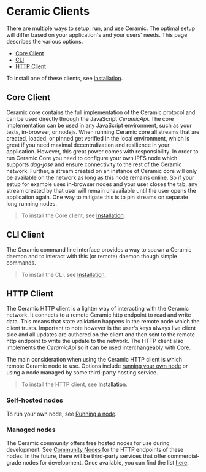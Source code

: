 # Ceramic Clients
There are multiple ways to setup, run, and use Ceramic. The optimal setup will differ based on your application's and your users' needs. This page describes the various options.

- [Core Client](#core)
- [CLI](#cli)
- [HTTP Client](#http-client)

To install one of these clients, see [Installation](../build/installation.md).


## **Core Client**
Ceramic core contains the full implementation of the Ceramic protocol and can be used directly through the JavaScript *CeramicApi*. The core implementation can be used in any JavaScript environment, such as your tests, in-browser, or nodejs. When running Ceramic core all streams that are created, loaded, or pinned get verified in the local environment, which is great if you need maximal decentralization and resilience in your application. However, this great power comes with responsibility. In order to run Ceramic Core you need to configure your own IPFS node which supports *dag-jose* and ensure connectivity to the rest of the Ceramic network. Further, a stream created on an instance of Ceramic core will only be available on the network as long as this node remains online. So if your setup for example uses in-browser nodes and your user closes the tab, any stream created by that user will remain unavailable until the user opens the application again. One way to mitigate this is to pin streams on separate long running nodes.

> To install the Core client, see [Installation](../build/installation.md).


## **CLI Client**
The Ceramic command line interface provides a way to spawn a Ceramic daemon and to interact with this (or remote) daemon though simple commands.

> To install the CLI, see [Installation](../build/installation.md).


## **HTTP Client**
The Ceramic HTTP client is a lighter way of interacting with the Ceramic network. It connects to a remote Ceramic http endpoint to read and write data. This means that state validation happens in the remote node which the client trusts. Important to note however is the user's keys always live client side and all updates are authored on the client and then sent to the remote http endpoint to write the update to the network. The HTTP client also implements the *CeramicApi* so it can be used interchangeably with Core.

The main consideration when using the Ceramic HTTP client is which remote Ceramic node to use. Options include [running your own node](../run/nodes.md) or using a node managed by some third-party hosting service.

> To install the HTTP client, see [Installation](../build/installation.md).

### Self-hosted nodes
To run your own node, see [Running a node](../run/nodes.md).

### Managed nodes
The Ceramic community offers free hosted nodes for use during development. See [Community Nodes](../tools/hosted-nodes/community-nodes.md) for the HTTP endpoints of these nodes. In the future, there will be third-party services that offer commercial-grade nodes for development. Once available, you can find the list [here](../tools/hosted-nodes/node-providers.md).

